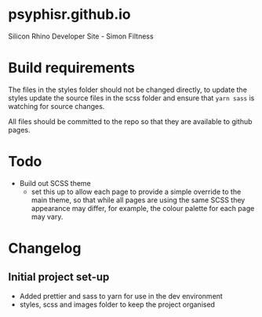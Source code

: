 # psyphisr.github.io
Silicon Rhino Developer Site - Simon Filtness

# Build requirements
The files in the styles folder should not be changed directly, to update the styles
update the source files in the scss folder and ensure that `yarn sass` is watching 
for source changes.

All files should be committed to the repo so that they are available to github pages.

# Todo
- Build out SCSS theme
  - set this up to allow each page to provide a simple override to the main theme,
  so that while all pages are using the same SCSS they appearance may differ, for
  example, the colour palette for each page may vary. 

# Changelog
## Initial project set-up
- Added prettier and sass to yarn for use in the dev environment
- styles, scss and images folder to keep the project organised

